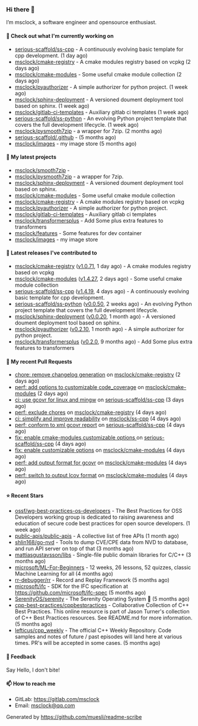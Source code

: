 ### Hi there 👋

I’m msclock, a software engineer and opensource enthusiast.

#### 👷 Check out what I'm currently working on

- [serious-scaffold/ss-cpp](https://github.com/serious-scaffold/ss-cpp) - A continuously evolving basic template for cpp development. (1 day ago)
- [msclock/cmake-registry](https://github.com/msclock/cmake-registry) - A cmake modules registry based on vcpkg (2 days ago)
- [msclock/cmake-modules](https://github.com/msclock/cmake-modules) - Some useful cmake module collection (2 days ago)
- [msclock/pyauthorizer](https://github.com/msclock/pyauthorizer) - A simple authorizer for python project. (1 week ago)
- [msclock/sphinx-deployment](https://github.com/msclock/sphinx-deployment) - A versioned doument deployment tool based on sphinx. (1 week ago)
- [msclock/gitlab-ci-templates](https://github.com/msclock/gitlab-ci-templates) - Auxiliary gitlab ci templates (1 week ago)
- [serious-scaffold/ss-python](https://github.com/serious-scaffold/ss-python) - An evolving Python project template that covers the full development lifecycle. (1 week ago)
- [msclock/pysmooth7zip](https://github.com/msclock/pysmooth7zip) - a wrapper for 7zip. (2 months ago)
- [serious-scaffold/.github](https://github.com/serious-scaffold/.github) -  (5 months ago)
- [msclock/images](https://github.com/msclock/images) - my image store (5 months ago)

#### 🌱 My latest projects

- [msclock/smooth7zip](https://github.com/msclock/smooth7zip) - 
- [msclock/pysmooth7zip](https://github.com/msclock/pysmooth7zip) - a wrapper for 7zip.
- [msclock/sphinx-deployment](https://github.com/msclock/sphinx-deployment) - A versioned doument deployment tool based on sphinx.
- [msclock/cmake-modules](https://github.com/msclock/cmake-modules) - Some useful cmake module collection
- [msclock/cmake-registry](https://github.com/msclock/cmake-registry) - A cmake modules registry based on vcpkg
- [msclock/pyauthorizer](https://github.com/msclock/pyauthorizer) - A simple authorizer for python project.
- [msclock/gitlab-ci-templates](https://github.com/msclock/gitlab-ci-templates) - Auxiliary gitlab ci templates
- [msclock/transformersplus](https://github.com/msclock/transformersplus) - Add Some plus extra features to transformers
- [msclock/features](https://github.com/msclock/features) - Some features for dev container
- [msclock/images](https://github.com/msclock/images) - my image store

#### 🔭 Latest releases I've contributed to

- [msclock/cmake-registry](https://github.com/msclock/cmake-registry) ([v1.0.71](https://github.com/msclock/cmake-registry/releases/tag/v1.0.71), 1 day ago) - A cmake modules registry based on vcpkg
- [msclock/cmake-modules](https://github.com/msclock/cmake-modules) ([v1.4.27](https://github.com/msclock/cmake-modules/releases/tag/v1.4.27), 2 days ago) - Some useful cmake module collection
- [serious-scaffold/ss-cpp](https://github.com/serious-scaffold/ss-cpp) ([v1.4.19](https://github.com/serious-scaffold/ss-cpp/releases/tag/v1.4.19), 4 days ago) - A continuously evolving basic template for cpp development.
- [serious-scaffold/ss-python](https://github.com/serious-scaffold/ss-python) ([v0.0.50](https://github.com/serious-scaffold/ss-python/releases/tag/v0.0.50), 2 weeks ago) - An evolving Python project template that covers the full development lifecycle.
- [msclock/sphinx-deployment](https://github.com/msclock/sphinx-deployment) ([v0.0.20](https://github.com/msclock/sphinx-deployment/releases/tag/v0.0.20), 1 month ago) - A versioned doument deployment tool based on sphinx.
- [msclock/pyauthorizer](https://github.com/msclock/pyauthorizer) ([v0.2.10](https://github.com/msclock/pyauthorizer/releases/tag/v0.2.10), 1 month ago) - A simple authorizer for python project.
- [msclock/transformersplus](https://github.com/msclock/transformersplus) ([v0.2.0](https://github.com/msclock/transformersplus/releases/tag/v0.2.0), 9 months ago) - Add Some plus extra features to transformers

#### 🔨 My recent Pull Requests

- [chore: remove changelog generation](https://github.com/msclock/cmake-registry/pull/110) on [msclock/cmake-registry](https://github.com/msclock/cmake-registry) (2 days ago)
- [perf: add options to customizable code_coverage](https://github.com/msclock/cmake-modules/pull/93) on [msclock/cmake-modules](https://github.com/msclock/cmake-modules) (2 days ago)
- [ci: use gcovr for linux and mingw](https://github.com/serious-scaffold/ss-cpp/pull/188) on [serious-scaffold/ss-cpp](https://github.com/serious-scaffold/ss-cpp) (3 days ago)
- [perf: exclude chores](https://github.com/msclock/cmake-registry/pull/107) on [msclock/cmake-registry](https://github.com/msclock/cmake-registry) (4 days ago)
- [ci: simplify and improve readability](https://github.com/msclock/ss-cpp/pull/19) on [msclock/ss-cpp](https://github.com/msclock/ss-cpp) (4 days ago)
- [perf: conform to xml gcovr report](https://github.com/serious-scaffold/ss-cpp/pull/187) on [serious-scaffold/ss-cpp](https://github.com/serious-scaffold/ss-cpp) (4 days ago)
- [fix: enable cmake-modules customizable options ](https://github.com/serious-scaffold/ss-cpp/pull/186) on [serious-scaffold/ss-cpp](https://github.com/serious-scaffold/ss-cpp) (4 days ago)
- [fix: enable customizable options](https://github.com/msclock/cmake-modules/pull/91) on [msclock/cmake-modules](https://github.com/msclock/cmake-modules) (4 days ago)
- [perf: add output format for gcovr](https://github.com/msclock/cmake-modules/pull/90) on [msclock/cmake-modules](https://github.com/msclock/cmake-modules) (4 days ago)
- [perf: switch to output lcov format](https://github.com/msclock/cmake-modules/pull/89) on [msclock/cmake-modules](https://github.com/msclock/cmake-modules) (4 days ago)

#### ⭐ Recent Stars

- [ossf/wg-best-practices-os-developers](https://github.com/ossf/wg-best-practices-os-developers) - The Best Practices for OSS Developers working group is dedicated to raising awareness and education of secure code best practices for open source developers. (1 week ago)
- [public-apis/public-apis](https://github.com/public-apis/public-apis) - A collective list of free APIs (1 month ago)
- [shlin168/go-nvd](https://github.com/shlin168/go-nvd) - Tools to dump CVE/CPE data from NVD to database, and run API server on top of that (3 months ago)
- [mattiasgustavsson/libs](https://github.com/mattiasgustavsson/libs) - Single-file public domain libraries for C/C&#43;&#43; (3 months ago)
- [microsoft/ML-For-Beginners](https://github.com/microsoft/ML-For-Beginners) - 12 weeks, 26 lessons, 52 quizzes, classic Machine Learning for all (4 months ago)
- [rr-debugger/rr](https://github.com/rr-debugger/rr) - Record and Replay Framework (5 months ago)
- [microsoft/ifc](https://github.com/microsoft/ifc) - SDK for the IFC specification at https://github.com/microsoft/ifc-spec (5 months ago)
- [SerenityOS/serenity](https://github.com/SerenityOS/serenity) - The Serenity Operating System 🐞 (5 months ago)
- [cpp-best-practices/cppbestpractices](https://github.com/cpp-best-practices/cppbestpractices) - Collaborative Collection of C&#43;&#43; Best Practices. This online resource is part of Jason Turner&#39;s collection of C&#43;&#43; Best Practices resources. See README.md for more information. (5 months ago)
- [lefticus/cpp_weekly](https://github.com/lefticus/cpp_weekly) - The official C&#43;&#43; Weekly Repository. Code samples and notes of future / past episodes will land here at various times. PR&#39;s will be accepted in some cases. (5 months ago)

#### 💬 Feedback

Say Hello, I don't bite!

#### 📫 How to reach me

- GitLab: https://gitlab.com/msclock
- Email: msclock@qq.com

Generated by https://github.com/muesli/readme-scribe
